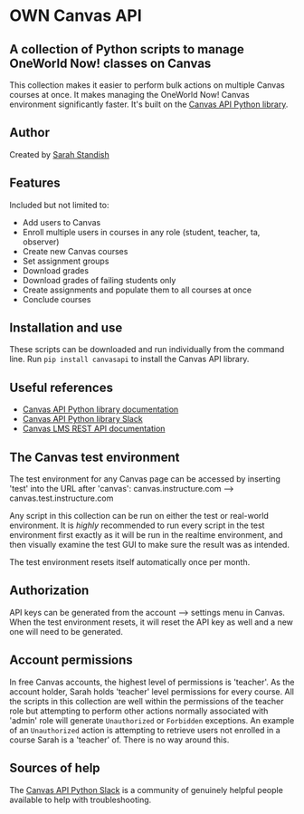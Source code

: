 # OWN Canvas API
## A collection of Python scripts to manage OneWorld Now! classes on Canvas

This collection makes it easier to perform bulk actions on multiple Canvas courses at once. It makes managing the OneWorld Now! Canvas environment significantly faster. It's built on the [Canvas API Python library](https://canvasapi.readthedocs.io/en/stable/).

## Author
Created by [Sarah Standish](https://github.com/sarahstandish/)

## Features
Included but not limited to:
- Add users to Canvas
- Enroll multiple users in courses in any role (student, teacher, ta, observer)
- Create new Canvas courses
- Set assignment groups
- Download grades
- Download grades of failing students only
- Create assignments and populate them to all courses at once
- Conclude courses

## Installation and use
These scripts can be downloaded and run individually from the command line. Run `pip install canvasapi` to install the Canvas API library.

## Useful references
- [Canvas API Python library documentation](https://canvasapi.readthedocs.io)
- [Canvas API Python library Slack](https://ucfopen.slack.com/)
- [Canvas LMS REST API documentation](https://canvas.instructure.com/doc/api/)

## The Canvas test environment
The test environment for any Canvas page can be accessed by inserting 'test' into the URL after 'canvas':
    canvas.instructure.com --> canvas.test.instructure.com
    
Any script in this collection can be run on either the test or real-world environment. It is *highly* recommended to run every script in the test environment first exactly as it will be run in the realtime environment, and then visually examine the test GUI to make sure the result was as intended.

The test environment resets itself automatically once per month.

## Authorization
API keys can be generated from the account --> settings menu in Canvas. When the test environment resets, it will reset the API key as well and a new one will need to be generated.

## Account permissions
In free Canvas accounts, the highest level of permissions is 'teacher'. As the account holder, Sarah holds 'teacher' level permissions for every course. All the scripts in this collection are well within the permissions of the teacher role but attempting to perform other actions normally associated with 'admin' role will generate `Unauthorized` or `Forbidden` exceptions. An example of an `Unauthorized` action is attempting to retrieve users not enrolled in a course Sarah is a 'teacher' of. There is no way around this.

## Sources of help
The [Canvas API Python Slack](https://ucfopen.slack.com/) is a community of genuinely helpful people available to help with troubleshooting.
